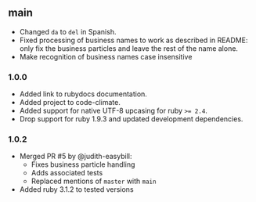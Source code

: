 <!--

// Please add your own contribution below inside the Main section, no need to
// set a version number, that happens during a deploy.
//
// These docs are aimed at users rather than danger developers, so please limit technical
// terminology in here.

-->

## main

* Changed `da` to `del` in Spanish.
* Fixed processing of business names to work as described in README: only fix the business particles and leave the rest of the name alone.
* Make recognition of business names case insensitive

### 1.0.0

* Added link to rubydocs documentation.
* Added project to code-climate.
* Added support for native UTF-8 upcasing for ruby `>= 2.4`.
* Drop support for ruby 1.9.3 and updated development dependencies.

### 1.0.2

* Merged PR #5 by @judith-easybill:
  * Fixes business particle handling
  * Adds associated tests
  * Replaced mentions of `master` with `main`
* Added ruby 3.1.2 to tested versions
